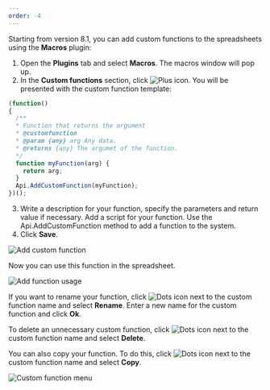 ```yaml
---
order: -4
---
```


Starting from version 8.1, you can add custom functions to the spreadsheets using the **Macros** plugin:

1. Open the **Plugins** tab and select **Macros**. The macros window will pop up.
2. In the **Custom functions** section, click ![Plus icon](/assets/images/plugins/plus.svg). You will be presented with the custom function template:

<!-- This code is related to macros. -->

<!-- eslint-skip -->

``` ts
(function()
{
  /**
  * Function that returns the argument
  * @customfunction
  * @param {any} arg Any data.
  * @returns {any} The argumet of the function.
  */
  function myFunction(arg) {
    return arg;
  }
  Api.AddCustomFunction(myFunction);
})();
```

3. Write a description for your function, specify the parameters and return value if necessary. Add a script for your function. Use the Api.AddCustomFunction method to add a function to the system.
4. Click **Save**.

![Add custom function](/assets/images/plugins/add-custom-function.png)

Now you can use this function in the spreadsheet.

![Add function usage](/assets/images/plugins/add.png)

If you want to rename your function, click ![Dots icon](/assets/images/plugins/dots.svg) next to the custom function name and select **Rename**. Enter a new name for the custom function and click **Ok**.

To delete an unnecessary custom function, click ![Dots icon](/assets/images/plugins/dots.svg) next to the custom function name and select **Delete**.

You can also copy your function. To do this, click ![Dots icon](/assets/images/plugins/dots.svg) next to the custom function name and select **Copy**.

![Custom function menu](/assets/images/plugins/custom-function-menu.png)

